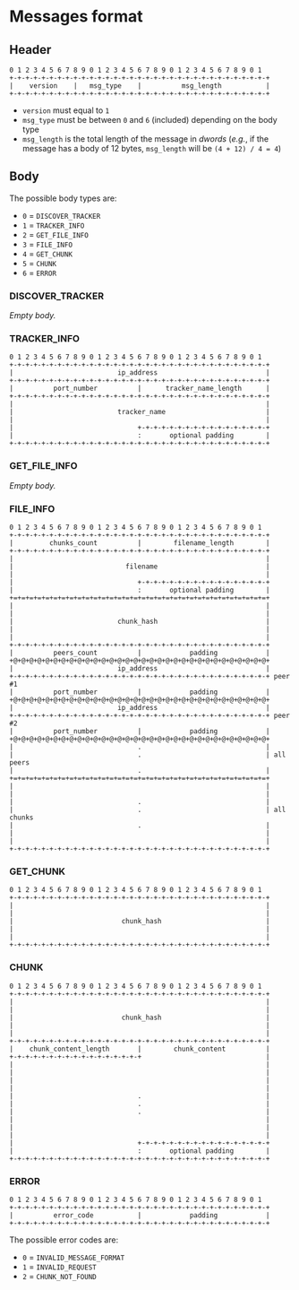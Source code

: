 # Messages format

## Header

    0 1 2 3 4 5 6 7 8 9 0 1 2 3 4 5 6 7 8 9 0 1 2 3 4 5 6 7 8 9 0 1
    +-+-+-+-+-+-+-+-+-+-+-+-+-+-+-+-+-+-+-+-+-+-+-+-+-+-+-+-+-+-+-+-+
    |    version    |   msg_type    |          msg_length           |
    +-+-+-+-+-+-+-+-+-+-+-+-+-+-+-+-+-+-+-+-+-+-+-+-+-+-+-+-+-+-+-+-+

- `version` must equal to `1`
- `msg_type` must be between `0` and `6` (included) depending on the body type
- `msg_length` is the total length of the message in *dwords* (*e.g.*, if the message has a body of 12 bytes, `msg_length` will be `(4 + 12) / 4 = 4`)

## Body

The possible body types are:
- `0` = `DISCOVER_TRACKER`
- `1` = `TRACKER_INFO`
- `2` = `GET_FILE_INFO`
- `3` = `FILE_INFO`
- `4` = `GET_CHUNK`
- `5` = `CHUNK`
- `6` = `ERROR`

### DISCOVER_TRACKER

*Empty body.*

### TRACKER_INFO

    0 1 2 3 4 5 6 7 8 9 0 1 2 3 4 5 6 7 8 9 0 1 2 3 4 5 6 7 8 9 0 1
    +-+-+-+-+-+-+-+-+-+-+-+-+-+-+-+-+-+-+-+-+-+-+-+-+-+-+-+-+-+-+-+-+
    |                          ip_address                           |
    +-+-+-+-+-+-+-+-+-+-+-+-+-+-+-+-+-+-+-+-+-+-+-+-+-+-+-+-+-+-+-+-+
    |          port_number          |      tracker_name_length      |
    +-+-+-+-+-+-+-+-+-+-+-+-+-+-+-+-+-+-+-+-+-+-+-+-+-+-+-+-+-+-+-+-+
    |                                                               |
    |                          tracker_name                         |
    |                                                               |
    |                               +-+-+-+-+-+-+-+-+-+-+-+-+-+-+-+-+
    |                               :       optional padding        |
    +-+-+-+-+-+-+-+-+-+-+-+-+-+-+-+-+-+-+-+-+-+-+-+-+-+-+-+-+-+-+-+-+

### GET_FILE_INFO

*Empty body.*

### FILE_INFO

    0 1 2 3 4 5 6 7 8 9 0 1 2 3 4 5 6 7 8 9 0 1 2 3 4 5 6 7 8 9 0 1
    +-+-+-+-+-+-+-+-+-+-+-+-+-+-+-+-+-+-+-+-+-+-+-+-+-+-+-+-+-+-+-+-+
    |         chunks_count          |        filename_length        |
    +-+-+-+-+-+-+-+-+-+-+-+-+-+-+-+-+-+-+-+-+-+-+-+-+-+-+-+-+-+-+-+-+
    |                                                               |
    |                            filename                           |
    |                                                               |
    |                               +-+-+-+-+-+-+-+-+-+-+-+-+-+-+-+-+
    |                               :       optional padding        |
    +=+=+=+=+=+=+=+=+=+=+=+=+=+=+=+=+=+=+=+=+=+=+=+=+=+=+=+=+=+=+=+=+
    |                                                               |
    |                                                               |
    |                          chunk_hash                           |
    |                                                               |
    |                                                               |
    +-+-+-+-+-+-+-+-+-+-+-+-+-+-+-+-+-+-+-+-+-+-+-+-+-+-+-+-+-+-+-+-+
    |          peers_count          |            padding            |
    +@+@+@+@+@+@+@+@+@+@+@+@+@+@+@+@+@+@+@+@+@+@+@+@+@+@+@+@+@+@+@+@+
    |                          ip_address                           |
    +-+-+-+-+-+-+-+-+-+-+-+-+-+-+-+-+-+-+-+-+-+-+-+-+-+-+-+-+-+-+-+-+ peer #1
    |          port_number          |            padding            |
    +@+@+@+@+@+@+@+@+@+@+@+@+@+@+@+@+@+@+@+@+@+@+@+@+@+@+@+@+@+@+@+@+
    |                          ip_address                           |
    +-+-+-+-+-+-+-+-+-+-+-+-+-+-+-+-+-+-+-+-+-+-+-+-+-+-+-+-+-+-+-+-+ peer #2
    |          port_number          |            padding            |
    +@+@+@+@+@+@+@+@+@+@+@+@+@+@+@+@+@+@+@+@+@+@+@+@+@+@+@+@+@+@+@+@+
    |                               .                               |
    |                               .                               | all peers
    |                               .                               |
    +=+=+=+=+=+=+=+=+=+=+=+=+=+=+=+=+=+=+=+=+=+=+=+=+=+=+=+=+=+=+=+=+
    |                                                               |
    |                                                               |
    |                               .                               |
    |                               .                               | all chunks
    |                               .                               |
    |                                                               |
    |                                                               |
    +-+-+-+-+-+-+-+-+-+-+-+-+-+-+-+-+-+-+-+-+-+-+-+-+-+-+-+-+-+-+-+-+

### GET_CHUNK

    0 1 2 3 4 5 6 7 8 9 0 1 2 3 4 5 6 7 8 9 0 1 2 3 4 5 6 7 8 9 0 1
    +-+-+-+-+-+-+-+-+-+-+-+-+-+-+-+-+-+-+-+-+-+-+-+-+-+-+-+-+-+-+-+-+
    |                                                               |
    |                                                               |
    |                           chunk_hash                          |
    |                                                               |
    |                                                               |
    +-+-+-+-+-+-+-+-+-+-+-+-+-+-+-+-+-+-+-+-+-+-+-+-+-+-+-+-+-+-+-+-+

### CHUNK

    0 1 2 3 4 5 6 7 8 9 0 1 2 3 4 5 6 7 8 9 0 1 2 3 4 5 6 7 8 9 0 1
    +-+-+-+-+-+-+-+-+-+-+-+-+-+-+-+-+-+-+-+-+-+-+-+-+-+-+-+-+-+-+-+-+
    |                                                               |
    |                                                               |
    |                           chunk_hash                          |
    |                                                               |
    |                                                               |
    +-+-+-+-+-+-+-+-+-+-+-+-+-+-+-+-+-+-+-+-+-+-+-+-+-+-+-+-+-+-+-+-+
    |    chunk_content_length       |        chunk_content          |
    +-+-+-+-+-+-+-+-+-+-+-+-+-+-+-+-+                               |
    |                                                               |
    |                                                               |
    |                                                               |
    |                                                               |
    |                               .                               |
    |                               .                               |
    |                               .                               |
    |                                                               |
    |                                                               |
    |                                                               |
    |                               +-+-+-+-+-+-+-+-+-+-+-+-+-+-+-+-+
    |                               :       optional padding        |
    +-+-+-+-+-+-+-+-+-+-+-+-+-+-+-+-+-+-+-+-+-+-+-+-+-+-+-+-+-+-+-+-+

### ERROR

    0 1 2 3 4 5 6 7 8 9 0 1 2 3 4 5 6 7 8 9 0 1 2 3 4 5 6 7 8 9 0 1
    +-+-+-+-+-+-+-+-+-+-+-+-+-+-+-+-+-+-+-+-+-+-+-+-+-+-+-+-+-+-+-+-+
    |          error_code           |            padding            |
    +-+-+-+-+-+-+-+-+-+-+-+-+-+-+-+-+-+-+-+-+-+-+-+-+-+-+-+-+-+-+-+-+

The possible error codes are:
- `0` = `INVALID_MESSAGE_FORMAT`
- `1` = `INVALID_REQUEST`
- `2` = `CHUNK_NOT_FOUND`
